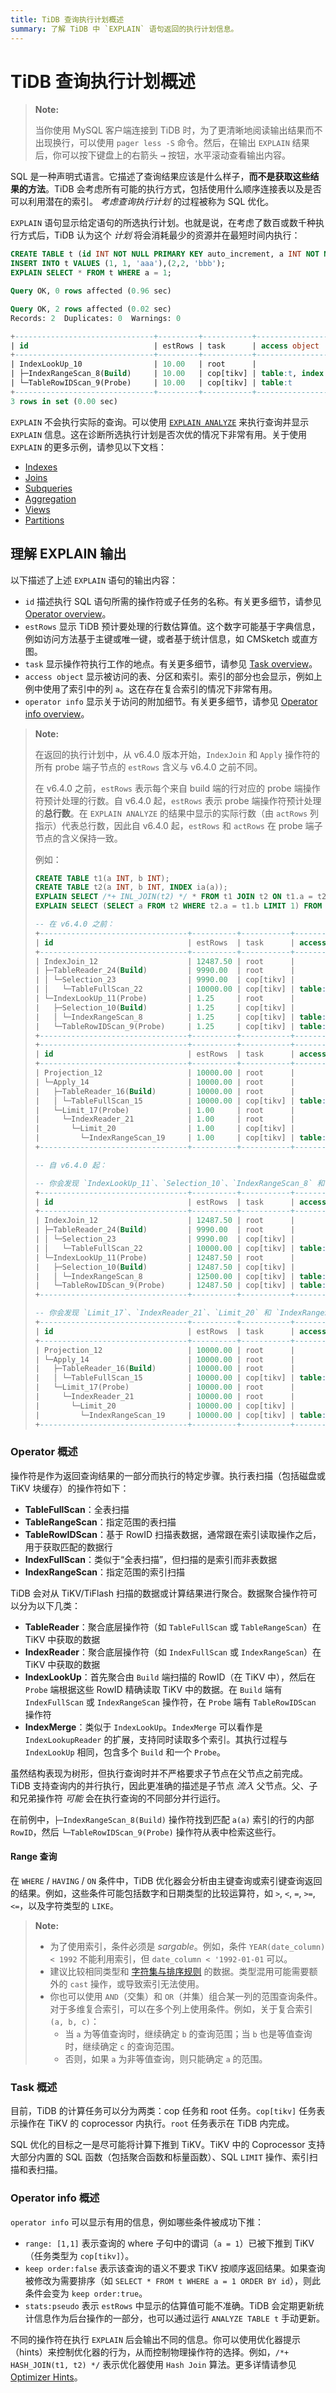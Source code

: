 ```yaml
---
title: TiDB 查询执行计划概述
summary: 了解 TiDB 中 `EXPLAIN` 语句返回的执行计划信息。
---
```


# TiDB 查询执行计划概述

> **Note:**
>
> 当你使用 MySQL 客户端连接到 TiDB 时，为了更清晰地阅读输出结果而不出现换行，可以使用 `pager less -S` 命令。然后，在输出 `EXPLAIN` 结果后，你可以按下键盘上的右箭头 <kbd>→</kbd> 按钮，水平滚动查看输出内容。

SQL 是一种声明式语言。它描述了查询结果应该是什么样子，**而不是获取这些结果的方法**。TiDB 会考虑所有可能的执行方式，包括使用什么顺序连接表以及是否可以利用潜在的索引。 _考虑查询执行计划_ 的过程被称为 SQL 优化。

`EXPLAIN` 语句显示给定语句的所选执行计划。也就是说，在考虑了数百或数千种执行方式后，TiDB 认为这个 _计划_ 将会消耗最少的资源并在最短时间内执行：


```sql
CREATE TABLE t (id INT NOT NULL PRIMARY KEY auto_increment, a INT NOT NULL, pad1 VARCHAR(255), INDEX(a));
INSERT INTO t VALUES (1, 1, 'aaa'),(2,2, 'bbb');
EXPLAIN SELECT * FROM t WHERE a = 1;
```

```sql
Query OK, 0 rows affected (0.96 sec)

Query OK, 2 rows affected (0.02 sec)
Records: 2  Duplicates: 0  Warnings: 0

+-------------------------------+---------+-----------+---------------------+---------------------------------------------+
| id                            | estRows | task      | access object       | operator info                               |
+-------------------------------+---------+-----------+---------------------+---------------------------------------------+
| IndexLookUp_10                | 10.00   | root      |                     |                                             |
| ├─IndexRangeScan_8(Build)     | 10.00   | cop[tikv] | table:t, index:a(a) | range:[1,1], keep order:false, stats:pseudo |
| └─TableRowIDScan_9(Probe)     | 10.00   | cop[tikv] | table:t             | keep order:false, stats:pseudo              |
+-------------------------------+---------+-----------+---------------------+---------------------------------------------+
3 rows in set (0.00 sec)
```

`EXPLAIN` 不会执行实际的查询。可以使用 [`EXPLAIN ANALYZE`](/sql-statements/sql-statement-explain-analyze.md) 来执行查询并显示 `EXPLAIN` 信息。这在诊断所选执行计划是否次优的情况下非常有用。关于使用 `EXPLAIN` 的更多示例，请参见以下文档：

* [Indexes](/explain-indexes.md)
* [Joins](/explain-joins.md)
* [Subqueries](/explain-subqueries.md)
* [Aggregation](/explain-aggregation.md)
* [Views](/explain-views.md)
* [Partitions](/explain-partitions.md)

## 理解 EXPLAIN 输出

以下描述了上述 `EXPLAIN` 语句的输出内容：

* `id` 描述执行 SQL 语句所需的操作符或子任务的名称。有关更多细节，请参见 [Operator overview](#operator-overview)。
* `estRows` 显示 TiDB 预计要处理的行数估算值。这个数字可能基于字典信息，例如访问方法基于主键或唯一键，或者基于统计信息，如 CMSketch 或直方图。
* `task` 显示操作符执行工作的地点。有关更多细节，请参见 [Task overview](#task-overview)。
* `access object` 显示被访问的表、分区和索引。索引的部分也会显示，例如上例中使用了索引中的列 `a`。这在存在复合索引的情况下非常有用。
* `operator info` 显示关于访问的附加细节。有关更多细节，请参见 [Operator info overview](#operator-info-overview)。

> **Note:**
>
> 在返回的执行计划中，从 v6.4.0 版本开始，`IndexJoin` 和 `Apply` 操作符的所有 probe 端子节点的 `estRows` 含义与 v6.4.0 之前不同。
>
> 在 v6.4.0 之前，`estRows` 表示每个来自 build 端的行对应的 probe 端操作符预计处理的行数。自 v6.4.0 起，`estRows` 表示 probe 端操作符预计处理的**总行数**。在 `EXPLAIN ANALYZE` 的结果中显示的实际行数（由 `actRows` 列指示）代表总行数，因此自 v6.4.0 起，`estRows` 和 `actRows` 在 probe 端子节点的含义保持一致。
>
>
> 例如：
>
> ```sql
> CREATE TABLE t1(a INT, b INT);
> CREATE TABLE t2(a INT, b INT, INDEX ia(a));
> EXPLAIN SELECT /*+ INL_JOIN(t2) */ * FROM t1 JOIN t2 ON t1.a = t2.a;
> EXPLAIN SELECT (SELECT a FROM t2 WHERE t2.a = t1.b LIMIT 1) FROM t1;
> ```
>
> ```sql
> -- 在 v6.4.0 之前：
> +---------------------------------+----------+-----------+-----------------------+-----------------------------------------------------------------------------------------------------------------+
> | id                              | estRows  | task      | access object         | operator info                                                                                                   |
> +---------------------------------+----------+-----------+-----------------------+-----------------------------------------------------------------------------------------------------------------+
> | IndexJoin_12                    | 12487.50 | root      |                       | inner join, inner:IndexLookUp_11, outer key:test.t1.a, inner key:test.t2.a, equal cond:eq(test.t1.a, test.t2.a) |
> | ├─TableReader_24(Build)         | 9990.00  | root      |                       | data:Selection_23                                                                                               |
> | │ └─Selection_23                | 9990.00  | cop[tikv] |                       | not(isnull(test.t1.a))                                                                                          |
> | │   └─TableFullScan_22          | 10000.00 | cop[tikv] | table:t1              | keep order:false, stats:pseudo                                                                                  |
> | └─IndexLookUp_11(Probe)         | 1.25     | root      |                       |                                                                                                                 |
> |   ├─Selection_10(Build)         | 1.25     | cop[tikv] |                       | not(isnull(test.t2.a))                                                                                          |
> |   │ └─IndexRangeScan_8          | 1.25     | cop[tikv] | table:t2, index:ia(a) | range: decided by [eq(test.t2.a, test.t1.a)], keep order:false, stats:pseudo                                    |
> |   └─TableRowIDScan_9(Probe)     | 1.25     | cop[tikv] | table:t2              | keep order:false, stats:pseudo                                                                                  |
> +---------------------------------+----------+-----------+-----------------------+-----------------------------------------------------------------------------------------------------------------+
> +---------------------------------+----------+-----------+-----------------------+------------------------------------------------------------------------------+
> | id                              | estRows  | task      | access object         | operator info                                                                |
> +---------------------------------+----------+-----------+-----------------------+------------------------------------------------------------------------------+
> | Projection_12                   | 10000.00 | root      |                       | test.t2.a                                                                    |
> | └─Apply_14                      | 10000.00 | root      |                       | CARTESIAN left outer join                                                    |
> |   ├─TableReader_16(Build)       | 10000.00 | root      |                       | data:TableFullScan_15                                                        |
> |   │ └─TableFullScan_15          | 10000.00 | cop[tikv] | table:t1              | keep order:false, stats:pseudo                                               |
> |   └─Limit_17(Probe)             | 1.00     | root      |                       | offset:0, count:1                                                            |
> |     └─IndexReader_21            | 1.00     | root      |                       | index:Limit_20                                                               |
> |       └─Limit_20                | 1.00     | cop[tikv] |                       | offset:0, count:1                                                            |
> |         └─IndexRangeScan_19     | 1.00     | cop[tikv] | table:t2, index:ia(a) | range: decided by [eq(test.t2.a, test.t1.b)], keep order:false, stats:pseudo |
> +---------------------------------+----------+-----------+-----------------------+------------------------------------------------------------------------------+
> 
> -- 自 v6.4.0 起：
>
> -- 你会发现 `IndexLookUp_11`、`Selection_10`、`IndexRangeScan_8` 和 `TableRowIDScan_9` 的 `estRows` 值自 v6.4.0 起与之前不同。
> +---------------------------------+----------+-----------+-----------------------+-----------------------------------------------------------------------------------------------------------------+
> | id                              | estRows  | task      | access object         | operator info                                                                                                   |
> +---------------------------------+----------+-----------+-----------------------+-----------------------------------------------------------------------------------------------------------------+
> | IndexJoin_12                    | 12487.50 | root      |                       | inner join, inner:IndexLookUp_11, outer key:test.t1.a, inner key:test.t2.a, equal cond:eq(test.t1.a, test.t2.a) |
> | ├─TableReader_24(Build)         | 9990.00  | root      |                       | data:Selection_23                                                                                               |
> | │ └─Selection_23                | 9990.00  | cop[tikv] |                       | not(isnull(test.t1.a))                                                                                          |
> | │   └─TableFullScan_22          | 10000.00 | cop[tikv] | table:t1              | keep order:false, stats:pseudo                                                                                  |
> | └─IndexLookUp_11(Probe)         | 12487.50 | root      |                       |                                                                                                                 |
> |   ├─Selection_10(Build)         | 12487.50 | cop[tikv] |                       | not(isnull(test.t2.a))                                                                                          |
> |   │ └─IndexRangeScan_8          | 12500.00 | cop[tikv] | table:t2, index:ia(a) | range: decided by [eq(test.t2.a, test.t1.a)], keep order:false, stats:pseudo                                    |
> |   └─TableRowIDScan_9(Probe)     | 12487.50 | cop[tikv] | table:t2              | keep order:false, stats:pseudo                                                                                  |
> +---------------------------------+----------+-----------+-----------------------+-----------------------------------------------------------------------------------------------------------------+
>
> -- 你会发现 `Limit_17`、`IndexReader_21`、`Limit_20` 和 `IndexRangeScan_19` 的 `estRows` 值自 v6.4.0 起与之前不同。
> +---------------------------------+----------+-----------+-----------------------+------------------------------------------------------------------------------+
> | id                              | estRows  | task      | access object         | operator info                                                                |
> +---------------------------------+----------+-----------+-----------------------+------------------------------------------------------------------------------+
> | Projection_12                   | 10000.00 | root      |                       | test.t2.a                                                                    |
> | └─Apply_14                      | 10000.00 | root      |                       | CARTESIAN left outer join                                                    |
> |   ├─TableReader_16(Build)       | 10000.00 | root      |                       | data:TableFullScan_15                                                        |
> |   │ └─TableFullScan_15          | 10000.00 | cop[tikv] | table:t1              | keep order:false, stats:pseudo                                               |
> |   └─Limit_17(Probe)             | 10000.00 | root      |                       | offset:0, count:1                                                            |
> |     └─IndexReader_21            | 10000.00 | root      |                       | index:Limit_20                                                               |
> |       └─Limit_20                | 10000.00 | cop[tikv] |                       | offset:0, count:1                                                            |
> |         └─IndexRangeScan_19     | 10000.00 | cop[tikv] | table:t2, index:ia(a) | range: decided by [eq(test.t2.a, test.t1.b)], keep order:false, stats:pseudo |
> +---------------------------------+----------+-----------+-----------------------+------------------------------------------------------------------------------+
> ```

### Operator 概述

操作符是作为返回查询结果的一部分而执行的特定步骤。执行表扫描（包括磁盘或 TiKV 块缓存）的操作符如下：

- **TableFullScan**：全表扫描
- **TableRangeScan**：指定范围的表扫描
- **TableRowIDScan**：基于 RowID 扫描表数据，通常跟在索引读取操作之后，用于获取匹配的数据行
- **IndexFullScan**：类似于“全表扫描”，但扫描的是索引而非表数据
- **IndexRangeScan**：指定范围的索引扫描

TiDB 会对从 TiKV/TiFlash 扫描的数据或计算结果进行聚合。数据聚合操作符可以分为以下几类：

- **TableReader**：聚合底层操作符（如 `TableFullScan` 或 `TableRangeScan`）在 TiKV 中获取的数据
- **IndexReader**：聚合底层操作符（如 `IndexFullScan` 或 `IndexRangeScan`）在 TiKV 中获取的数据
- **IndexLookUp**：首先聚合由 `Build` 端扫描的 RowID（在 TiKV 中），然后在 `Probe` 端根据这些 RowID 精确读取 TiKV 中的数据。在 `Build` 端有 `IndexFullScan` 或 `IndexRangeScan` 操作符，在 `Probe` 端有 `TableRowIDScan` 操作符
- **IndexMerge**：类似于 `IndexLookUp`。`IndexMerge` 可以看作是 `IndexLookupReader` 的扩展，支持同时读取多个索引。其执行过程与 `IndexLookUp` 相同，包含多个 `Build` 和一个 `Probe`。

虽然结构表现为树形，但执行查询时并不严格要求子节点在父节点之前完成。TiDB 支持查询内的并行执行，因此更准确的描述是子节点 _流入_ 父节点。父、子和兄弟操作符 _可能_ 会在执行查询的不同部分并行运行。

在前例中，`├─IndexRangeScan_8(Build)` 操作符找到匹配 `a(a)` 索引的行的内部 `RowID`，然后 `└─TableRowIDScan_9(Probe)` 操作符从表中检索这些行。

#### Range 查询

在 `WHERE` / `HAVING` / `ON` 条件中，TiDB 优化器会分析由主键查询或索引键查询返回的结果。例如，这些条件可能包括数字和日期类型的比较运算符，如 `>`, `<`, `=`, `>=`, `<=`，以及字符类型的 `LIKE`。

> **Note:**
>
> - 为了使用索引，条件必须是 _sargable_。例如，条件 `YEAR(date_column) < 1992` 不能利用索引，但 `date_column < '1992-01-01` 可以。
> - 建议比较相同类型和 [字符集与排序规则](/character-set-and-collation.md) 的数据。类型混用可能需要额外的 `cast` 操作，或导致索引无法使用。
> - 你也可以使用 `AND`（交集）和 `OR`（并集）组合某一列的范围查询条件。对于多维复合索引，可以在多个列上使用条件。例如，关于复合索引 `(a, b, c)`：
>     - 当 `a` 为等值查询时，继续确定 `b` 的查询范围；当 `b` 也是等值查询时，继续确定 `c` 的查询范围。
>     - 否则，如果 `a` 为非等值查询，则只能确定 `a` 的范围。

### Task 概述

目前，TiDB 的计算任务可以分为两类：cop 任务和 root 任务。`cop[tikv]` 任务表示操作在 TiKV 的 coprocessor 内执行。`root` 任务表示在 TiDB 内完成。

SQL 优化的目标之一是尽可能将计算下推到 TiKV。TiKV 中的 Coprocessor 支持大部分内置的 SQL 函数（包括聚合函数和标量函数）、SQL `LIMIT` 操作、索引扫描和表扫描。

### Operator info 概述

`operator info` 可以显示有用的信息，例如哪些条件被成功下推：

* `range: [1,1]` 表示查询的 where 子句中的谓词（`a = 1`）已被下推到 TiKV（任务类型为 `cop[tikv]`）。
* `keep order:false` 表示该查询的语义不要求 TiKV 按顺序返回结果。如果查询被修改为需要排序（如 `SELECT * FROM t WHERE a = 1 ORDER BY id`），则此条件会变为 `keep order:true`。
* `stats:pseudo` 表示 `estRows` 中显示的估算值可能不准确。TiDB 会定期更新统计信息作为后台操作的一部分，也可以通过运行 `ANALYZE TABLE t` 手动更新。

不同的操作符在执行 `EXPLAIN` 后会输出不同的信息。你可以使用优化器提示（hints）来控制优化器的行为，从而控制物理操作符的选择。例如，`/*+ HASH_JOIN(t1, t2) */` 表示优化器使用 `Hash Join` 算法。更多详情请参见 [Optimizer Hints](/optimizer-hints.md)。